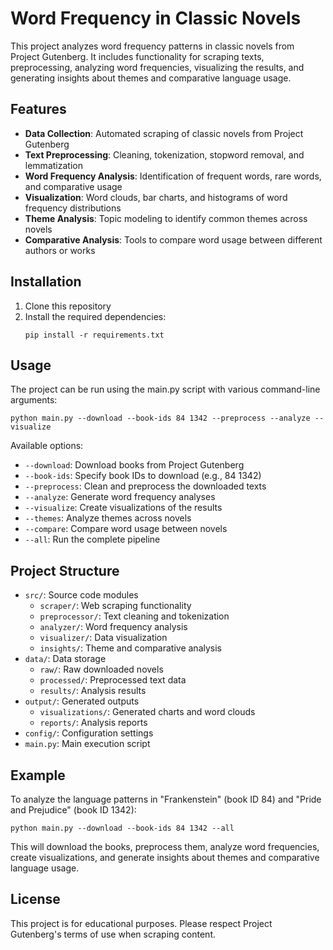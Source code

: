 # Word Frequency in Classic Novels

This project analyzes word frequency patterns in classic novels from Project Gutenberg. It includes functionality for scraping texts, preprocessing, analyzing word frequencies, visualizing the results, and generating insights about themes and comparative language usage.

## Features

- **Data Collection**: Automated scraping of classic novels from Project Gutenberg
- **Text Preprocessing**: Cleaning, tokenization, stopword removal, and lemmatization
- **Word Frequency Analysis**: Identification of frequent words, rare words, and comparative usage
- **Visualization**: Word clouds, bar charts, and histograms of word frequency distributions
- **Theme Analysis**: Topic modeling to identify common themes across novels
- **Comparative Analysis**: Tools to compare word usage between different authors or works

## Installation

1. Clone this repository
2. Install the required dependencies:
   ```
   pip install -r requirements.txt
   ```

## Usage

The project can be run using the main.py script with various command-line arguments:

```
python main.py --download --book-ids 84 1342 --preprocess --analyze --visualize
```

Available options:
- `--download`: Download books from Project Gutenberg
- `--book-ids`: Specify book IDs to download (e.g., 84 1342)
- `--preprocess`: Clean and preprocess the downloaded texts
- `--analyze`: Generate word frequency analyses
- `--visualize`: Create visualizations of the results
- `--themes`: Analyze themes across novels
- `--compare`: Compare word usage between novels
- `--all`: Run the complete pipeline

## Project Structure

- `src/`: Source code modules
  - `scraper/`: Web scraping functionality
  - `preprocessor/`: Text cleaning and tokenization
  - `analyzer/`: Word frequency analysis
  - `visualizer/`: Data visualization
  - `insights/`: Theme and comparative analysis
- `data/`: Data storage
  - `raw/`: Raw downloaded novels
  - `processed/`: Preprocessed text data
  - `results/`: Analysis results
- `output/`: Generated outputs
  - `visualizations/`: Generated charts and word clouds
  - `reports/`: Analysis reports
- `config/`: Configuration settings
- `main.py`: Main execution script

## Example

To analyze the language patterns in "Frankenstein" (book ID 84) and "Pride and Prejudice" (book ID 1342):

```
python main.py --download --book-ids 84 1342 --all
```

This will download the books, preprocess them, analyze word frequencies, create visualizations, and generate insights about themes and comparative language usage.

## License

This project is for educational purposes. Please respect Project Gutenberg's terms of use when scraping content.